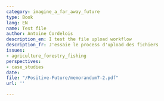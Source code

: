 ```yaml
---
category: imagine_a_far_away_future
type: Book
lang: EN
name: Test file
author: Antoine Cordelois
description_en: I test the file upload workflow
description_fr: J'essaie le process d'upload des fichiers
issues:
- agriculture_forestry_fishing
perspectives:
- case_studies
date: 
file: "/Positive-Future/memorandum7-2.pdf"
url: ''

---
```


